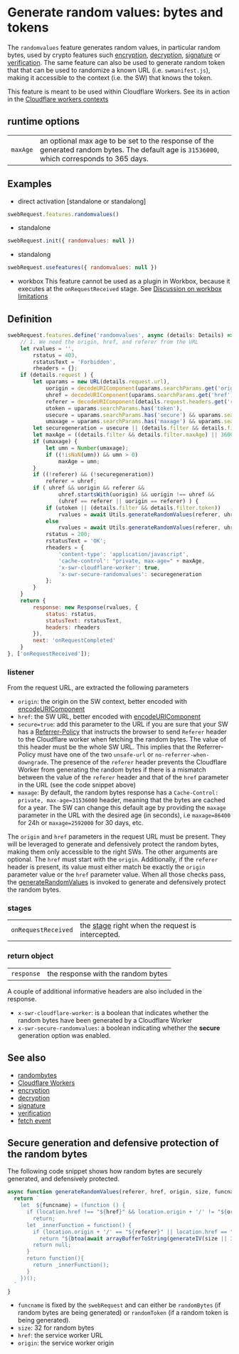 # Generate random values: bytes and tokens
The `randomvalues` feature generates random values, in particular random bytes, used by crypto features such [encryption](encryption.md), [decryption](decryption.md), [signature](signature.md) or [verification](verification.md). The same feature can also be used to generate random token that that can be used to randomize a known URL (i.e. `swmanifest.js`), making it accessible to the context (i.e. the SW) that knows the token. 

This feature is meant to be used within Cloudflare Workers. See its in action in the [Cloudflare workers contexts](../contexts/cloudflare.md#generate-randomvalues)


## runtime options
|||
|--|--|
`maxAge` | an optional max age to be set to the response of the generated random bytes. The default age is `31536000`, which corresponds to 365 days.


## Examples

- direct activation [standalone or standalong]
```javascript
swebRequest.features.randomvalues() 
```

- standalone
```javascript
swebRequest.init({ randomvalues: null })
```

- standalong
```javascript
swebRequest.usefeatures({ randomvalues: null })
```

- workbox
This feature cannot be used as a plugin in Workbox, because it executes at the `onRequestReceived` stage. See [Discussion on workbox limitations](../modes/workbox.md#limitations)


## Definition
```javascript
swebRequest.features.define('randomvalues', async (details: Details) => {
    // 1. We need the origin, href, and referer from the URL
    let rvalues = '',
        rstatus = 403,
        rstatusText = 'Forbidden',
        rheaders = {};
    if (details.request ) {
        let uparams = new URL(details.request.url),
            uorigin = decodeURIComponent(uparams.searchParams.get('origin') || ''),
            uhref = decodeURIComponent(uparams.searchParams.get('href') || ''),
            referer = decodeURIComponent(details.request.headers.get('referer') || ''),
            utoken = uparams.searchParams.has('token'),
            usecure = uparams.searchParams.has('secure') && uparams.searchParams.get('secure')?.toLowerCase() == 'true',
            umaxage = uparams.searchParams.has('maxage') && uparams.searchParams.get('maxage');
        let securegeneration = usecure || (details.filter && details.filter.secure);
        let maxAge = ((details.filter && details.filter.maxAge) || 3600 * 24 * 365);
        if (umaxage) {
            let umn = Number(umaxage); 
            if ((!isNaN(umn)) && umn > 0)
                maxAge = umn;
        }
        if ((!referer) && (!securegeneration))
            referer = uhref;
        if ( uhref && uorigin && referer &&
                uhref.startsWith(uorigin) && uorigin !== uhref && 
                (uhref == referer || uorigin == referer) ) {
            if (utoken || (details.filter && details.filter.token))
                rvalues = await Utils.generateRandomValues(referer, uhref, uorigin, 96, 'randomToken');
            else
                rvalues = await Utils.generateRandomValues(referer, uhref, uorigin, 32, 'randomBytes');
            rstatus = 200;
            rstatusText = 'OK';
            rheaders = {
                'content-type': 'application/javascript',
                'cache-control': "private, max-age=" + maxAge,
                'x-swr-cloudflare-worker': true,
                'x-swr-secure-randomvalues': securegeneration
            };
        }
    }
    return { 
        response: new Response(rvalues, {
            status: rstatus,
            statusText: rstatusText,
            headers: rheaders
        }),
        next: 'onRequestCompleted'
    }
}, ['onRequestReceived']);
```

### listener
From the request URL, are extracted the following parameters
- `origin`: the origin on the SW context, better encoded with [encodeURIComponent](https://developer.mozilla.org/en-US/docs/Web/JavaScript/Reference/Global_Objects/encodeURIComponent)
- `href`: the SW URL, better encoded with [encodeURIComponent](https://developer.mozilla.org/en-US/docs/Web/JavaScript/Reference/Global_Objects/encodeURIComponent)
- `secure=true`: add this parameter to the URL if you are sure that your SW has a [Referrer-Policy](https://developer.mozilla.org/en-US/docs/Web/HTTP/Headers/Referrer-Policy) that instructs the browser to send `Referer` header to the Cloudflare worker when fetching the random bytes. The value of this header must be the whole SW URL. This implies that the Referrer-Policy must have one of the two `unsafe-url` or `no-referrer-when-downgrade`. The presence of the `referer` header prevents the Cloudflare Worker from generating the random bytes if there is a mismatch between the value of the `referer` header and that of the `href` parameter in the URL (see the code snippet above)
- `maxage`: By default, the random bytes response has a `Cache-Control: private, max-age=31536000` header, meaning that the bytes are cached for a year. The SW can change this default age by providing the `maxage` parameter in the URL with the desired age (in seconds), i.e `maxage=86400` for 24h or `maxage=2592000` for 30 days, etc.

The `origin` and `href` parameters in the request URL must be present. They will be leveraged to  generate and defensively protect the random bytes, making them only accessible to the right SWs. The other arguments are optional. 
The `href` must start with the `origin`. Additionally, if the `referer` header is present, its value must either match be exactly the  `origin` parameter value or the `href` parameter value. When all those checks pass, the [generateRandomValues](#secure-generation-and-defensive-protection-of-the-random-bytes) is invoked to generate and defensively protect the random bytes.


### stages 
||| 
|--|--| 
`onRequestReceived` | the [stage](../stages/onRequestReceived.md) right when the request is intercepted. 


### return object
||| 
|--|--|
`response` | the response with the random bytes

A couple of additional informative headers are also included in the response.
- `x-swr-cloudflare-worker`: is a boolean that indicates whether the random bytes have been generated by a Cloudflare Worker
- `x-swr-secure-randomvalues`: a boolean indicating whether the **secure** generation option was enabled. 



## See also
- [randombytes](../utils/randombytes.md)
- [Cloudflare Workers](../contexts/cloudflare.md)
- [encryption](../features/encryption.md)
- [decryption](../features/decryption.md)
- [signature](../features/signature.md)
- [verification](../features/verification.md)
- [fetch event](../events/fetch.md)


## Secure generation and defensive protection of the random bytes
The following code snippet shows how random bytes are securely generated, and defensively protected. 
```javascript
async function generateRandomValues(referer, href, origin, size, funcname) {
  return `
    let  ${funcname} = (function () {
      if (location.href !== "${href}" && location.origin + '/' != "${origin}")
        return;
      let _innerFunction = function() {
        if (location.origin + '/' == "${referer}" || location.href == "${referer}")
          return "${btoa(await arrayBufferToString(generateIV(size || 32)))}";
        return null;
      }
      return function(){
        return _innerFunction();
      }
    })();
  `
}
```
- `funcname` is fixed by the `swebRequest` and can either be `randomBytes` (if random bytes are being generated) or `randomToken` (if a random token is being generated). 
- `size`: 32 for random bytes 
- `href`: the service worker URL
- `origin`: the service worker origin
